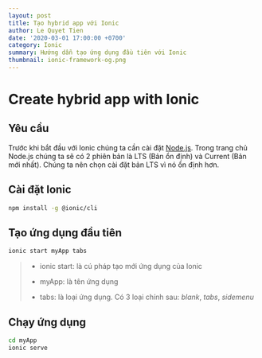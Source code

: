```yaml
---
layout: post
title: Tạo hybrid app với Ionic
author: Le Quyet Tien
date: '2020-03-01 17:00:00 +0700'
category: Ionic
summary: Hướng dẫn tạo ứng dụng đầu tiên với Ionic
thumbnail: ionic-framework-og.png
---
```


# Create hybrid app with Ionic

## Yêu cầu

Trước khi bắt đầu với Ionic chúng ta cần cài đặt [Node.js](https://nodejs.org/en/). Trong trang chủ Node.js chúng ta sẽ có 2 phiên bản là LTS (Bản ổn định) và Current (Bản mới nhất). Chúng ta nên chọn cài đặt bản LTS vì nó ổn định hơn.

## Cài đặt Ionic

```bash
npm install -g @ionic/cli
```

## Tạo ứng dụng đầu tiên

```bash
ionic start myApp tabs
```

> - ionic start: là cú pháp tạo mới ứng dụng của Ionic
>
> - myApp: là tên ứng dụng
>
> - tabs: là loại ứng dụng. Có 3 loại chính sau: *blank*, *tabs*, *sidemenu*

## Chạy ứng dụng

```bash
cd myApp
ionic serve
```
